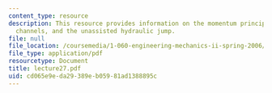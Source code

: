 ```yaml
---
content_type: resource
description: This resource provides information on the momentum principle for open
  channels, and the unassisted hydraulic jump.
file: null
file_location: /coursemedia/1-060-engineering-mechanics-ii-spring-2006/cd065e9eda29389eb05981ad1388895c_lecture27.pdf
file_type: application/pdf
resourcetype: Document
title: lecture27.pdf
uid: cd065e9e-da29-389e-b059-81ad1388895c
---
```

